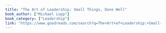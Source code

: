 ```yaml
---
title: "The Art of Leadership: Small Things, Done Well"
book_author: ["Michael Lopp"]
book_category: ["Leadership"]
link: "https://www.goodreads.com/search?q=The+Art+of+Leadership:+Small+Things,+Done+Well+Michael+Lopp"
---
```

